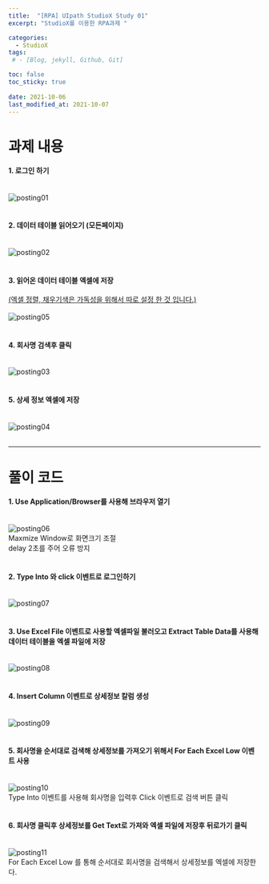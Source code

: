 ```yaml
---
title:  "[RPA] UIpath StudioX Study 01"
excerpt: "StudioX를 이용한 RPA과제 "

categories:
  - StudioX
tags:
 # - [Blog, jekyll, Github, Git]

toc: false
toc_sticky: true
 
date: 2021-10-06
last_modified_at: 2021-10-07
---
```


# 과제 내용

#### **1. 로그인 하기** <br><br>
![posting01](https://user-images.githubusercontent.com/79980786/136141458-e3153cac-50f8-417d-acf7-19930e688ab3.png)
<br><br>

#### **2. 데이터 테이블 읽어오기 (모든페이지)** <br><br>
![posting02](https://user-images.githubusercontent.com/79980786/136141602-324a62b3-86be-4c65-912b-9b66beaf0217.png)
<br><br>

#### **3. 읽어온 데이터 테이블 엑셀에 저장** <br>
<u>(엑셀 정렬, 채우기색은 가독성을 위해서 따로 설정 한 것 입니다.)</u> <br><br>
![posting05](https://user-images.githubusercontent.com/79980786/136141969-9df9dc87-e5fc-4156-9aef-873b33ad8063.png)<br><br>

#### **4. 회사명 검색후 클릭**<br><br>
![posting03](https://user-images.githubusercontent.com/79980786/136142194-6ac826cc-25ed-42a6-99f5-717948344ec3.png)<br><br>

#### **5. 상세 정보 엑셀에 저장**<br><br>
![posting04](https://user-images.githubusercontent.com/79980786/136142267-472763f7-5b1c-4b50-8155-c4ad26198b97.png)<br><br>

---

# 풀이 코드

#### **1. Use Application/Browser를 사용해 브라우저 열기** <br><br>
![posting06](https://user-images.githubusercontent.com/79980786/136143490-c929c9e5-51e6-4d5c-b450-c35ec84fb9fc.png)<br>
Maxmize Window로 화면크기 조절<br>
delay 2초를 주어 오류 방지<br><br>

#### **2. Type Into 와 click 이벤트로 로그인하기** <br><br>
![posting07](https://user-images.githubusercontent.com/79980786/136143696-c45b831b-0604-486a-97a0-63e4cd9337de.png)<br><br>

#### **3. Use Excel File 이벤트로 사용할 엑셀파일 불러오고 Extract Table Data를 사용해 데이터 테이블을 엑셀 파일에 저장** <br><br>
![posting08](https://user-images.githubusercontent.com/79980786/136144185-902eb382-bd8f-4b69-bbfb-04f3b8eecc7e.png)<br><br>

#### **4. Insert Column 이벤트로 상세정보 칼럼 생성** <br><br>
![posting09](https://user-images.githubusercontent.com/79980786/136163541-1cfa5f63-3df7-43c0-8110-44c89ff2a1e8.png)<br><br>

#### **5. 회사명을 순서대로 검색해 상세정보를 가져오기 위해서 For Each Excel Low 이벤트 사용** <br><br>
![posting10](https://user-images.githubusercontent.com/79980786/136144516-16807cea-6a64-4a02-bf1b-d19338082499.png)<br>
Type Into 이벤트를 사용해 회사명을 입력후 Click 이벤트로 검색 버튼 클릭<br><br>

#### **6. 회사명 클릭후 상세정보를 Get Text로 가져와 엑셀 파일에 저장후 뒤로가기 클릭** <br><br>
![posting11](https://user-images.githubusercontent.com/79980786/136144845-7ad73c43-9e2e-4495-a7de-ba0a600e6909.png)<br>
For Each Excel Low 를 통해 순서대로 회사명을 검색해서 상세정보를 엑셀에 저장한다.





